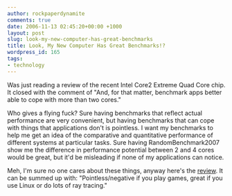 ```yaml
---
author: rockpaperdynamite
comments: true
date: 2006-11-13 02:45:20+00:00 +1000
layout: post
slug: look-my-new-computer-has-great-benchmarks
title: Look, My New Computer Has Great Benchmarks!?
wordpress_id: 165
tags:
- technology
---
```


Was just reading a review of the recent Intel Core2 Extreme Quad Core chip. It closed with the comment of "And, for that matter, benchmark apps better able to cope with more than two cores."

Who gives a flying fuck? Sure having benchmarks that reflect actual performance are very convenient, but having benchmarks that can cope with things that applications don't is pointless. I want my benchmarks to help me get an idea of the comparative and quantitative performance of different systems at particular tasks. Sure having RandomBenchmark2007 show me the difference in performance potential between 2 and 4 cores would be great, but it'd be misleading if none of my applications can notice.

Meh, I'm sure no one cares about these things, anyway here's the [review](http://www.reghardware.co.uk/2006/11/02/review_intel_core_2_extreme_qx6700/). It can be summed up with: "Pointless/negative if you play games, great if you use Linux or do lots of ray tracing."
